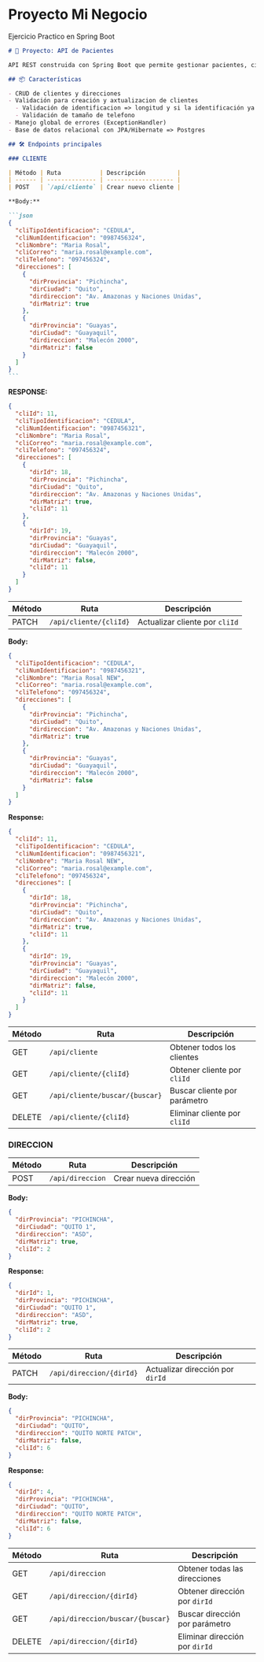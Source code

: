 # Proyecto Mi Negocio

Ejercicio Practico en Spring Boot

````markdown
# 📌 Proyecto: API de Pacientes

API REST construida con Spring Boot que permite gestionar pacientes, citas médicas y profesionales de salud.

## 📦 Características

- CRUD de clientes y direcciones
- Validación para creación y axtualizacion de clientes
  - Validación de identificacion => longitud y si la identificación ya existe
  - Validación de tamaño de telefono
- Manejo global de errores (ExceptionHandler)
- Base de datos relacional con JPA/Hibernate => Postgres

## 🛠 Endpoints principales

### CLIENTE

| Método | Ruta           | Descripción         |
| ------ | -------------- | ------------------- |
| POST   | `/api/cliente` | Crear nuevo cliente |

**Body:**

```json
{
  "cliTipoIdentificacion": "CEDULA",
  "cliNumIdentificacion": "0987456324",
  "cliNombre": "Maria Rosal",
  "cliCorreo": "maria.rosal@example.com",
  "cliTelefono": "097456324",
  "direcciones": [
    {
      "dirProvincia": "Pichincha",
      "dirCiudad": "Quito",
      "dirdireccion": "Av. Amazonas y Naciones Unidas",
      "dirMatriz": true
    },
    {
      "dirProvincia": "Guayas",
      "dirCiudad": "Guayaquil",
      "dirdireccion": "Malecón 2000",
      "dirMatriz": false
    }
  ]
}
```
````

**RESPONSE:**

```json
{
  "cliId": 11,
  "cliTipoIdentificacion": "CEDULA",
  "cliNumIdentificacion": "0987456321",
  "cliNombre": "Maria Rosal",
  "cliCorreo": "maria.rosal@example.com",
  "cliTelefono": "097456324",
  "direcciones": [
    {
      "dirId": 18,
      "dirProvincia": "Pichincha",
      "dirCiudad": "Quito",
      "dirdireccion": "Av. Amazonas y Naciones Unidas",
      "dirMatriz": true,
      "cliId": 11
    },
    {
      "dirId": 19,
      "dirProvincia": "Guayas",
      "dirCiudad": "Guayaquil",
      "dirdireccion": "Malecón 2000",
      "dirMatriz": false,
      "cliId": 11
    }
  ]
}
```

| Método | Ruta                   | Descripción                    |
| ------ | ---------------------- | ------------------------------ |
| PATCH  | `/api/cliente/{cliId}` | Actualizar cliente por `cliId` |

**Body:**

```json
{
  "cliTipoIdentificacion": "CEDULA",
  "cliNumIdentificacion": "0987456321",
  "cliNombre": "Maria Rosal NEW",
  "cliCorreo": "maria.rosal@example.com",
  "cliTelefono": "097456324",
  "direcciones": [
    {
      "dirProvincia": "Pichincha",
      "dirCiudad": "Quito",
      "dirdireccion": "Av. Amazonas y Naciones Unidas",
      "dirMatriz": true
    },
    {
      "dirProvincia": "Guayas",
      "dirCiudad": "Guayaquil",
      "dirdireccion": "Malecón 2000",
      "dirMatriz": false
    }
  ]
}
```

**Response:**

```json
{
  "cliId": 11,
  "cliTipoIdentificacion": "CEDULA",
  "cliNumIdentificacion": "0987456321",
  "cliNombre": "Maria Rosal NEW",
  "cliCorreo": "maria.rosal@example.com",
  "cliTelefono": "097456324",
  "direcciones": [
    {
      "dirId": 18,
      "dirProvincia": "Pichincha",
      "dirCiudad": "Quito",
      "dirdireccion": "Av. Amazonas y Naciones Unidas",
      "dirMatriz": true,
      "cliId": 11
    },
    {
      "dirId": 19,
      "dirProvincia": "Guayas",
      "dirCiudad": "Guayaquil",
      "dirdireccion": "Malecón 2000",
      "dirMatriz": false,
      "cliId": 11
    }
  ]
}
```

| Método | Ruta                           | Descripción                  |
| ------ | ------------------------------ | ---------------------------- |
| GET    | `/api/cliente`                 | Obtener todos los clientes   |
| GET    | `/api/cliente/{cliId}`         | Obtener cliente por `cliId`  |
| GET    | `/api/cliente/buscar/{buscar}` | Buscar cliente por parámetro |
| DELETE | `/api/cliente/{cliId}`         | Eliminar cliente por `cliId` |

### DIRECCION

| Método | Ruta             | Descripción           |
| ------ | ---------------- | --------------------- |
| POST   | `/api/direccion` | Crear nueva dirección |

**Body:**

```json
{
  "dirProvincia": "PICHINCHA",
  "dirCiudad": "QUITO 1",
  "dirdireccion": "ASD",
  "dirMatriz": true,
  "cliId": 2
}
```

**Response:**

```json
{
  "dirId": 1,
  "dirProvincia": "PICHINCHA",
  "dirCiudad": "QUITO 1",
  "dirdireccion": "ASD",
  "dirMatriz": true,
  "cliId": 2
}
```

| Método | Ruta                     | Descripción                      |
| ------ | ------------------------ | -------------------------------- |
| PATCH  | `/api/direccion/{dirId}` | Actualizar dirección por `dirId` |

**Body:**

```json
{
  "dirProvincia": "PICHINCHA",
  "dirCiudad": "QUITO",
  "dirdireccion": "QUITO NORTE PATCH",
  "dirMatriz": false,
  "cliId": 6
}
```

**Response:**

```json
{
  "dirId": 4,
  "dirProvincia": "PICHINCHA",
  "dirCiudad": "QUITO",
  "dirdireccion": "QUITO NORTE PATCH",
  "dirMatriz": false,
  "cliId": 6
}
```

| Método | Ruta                             | Descripción                    |
| ------ | -------------------------------- | ------------------------------ |
| GET    | `/api/direccion`                 | Obtener todas las direcciones  |
| GET    | `/api/direccion/{dirId}`         | Obtener dirección por `dirId`  |
| GET    | `/api/direccion/buscar/{buscar}` | Buscar dirección por parámetro |
| DELETE | `/api/direccion/{dirId}`         | Eliminar dirección por `dirId` |
